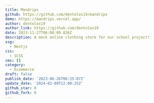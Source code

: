 ```yaml
---
title: Mandrips
github: https://github.com/dentolos19/mandrips
demo: https://mandrips.vercel.app/
author: dentolos19
author_link: https://github.com/dentolos19
date: 2023-11-27T06:08:09.826Z
description: A mock online clothing store for our school project!
ssg:
  - Nextjs
css:
  - SCSS
cms: []
category:
  - Ecommerce
draft: false
publish_date: '2023-06-26T06:25:07Z'
update_date: '2024-02-09T12:00:25Z'
github_star: 0
github_fork: 0
---
```

